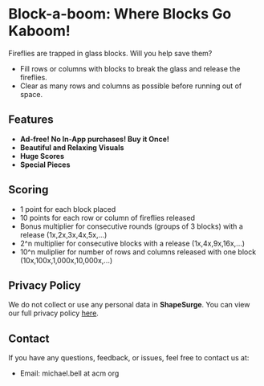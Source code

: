 # Block-a-boom: Where Blocks Go Kaboom!

Fireflies are trapped in glass blocks. Will you help save them?
- Fill rows or columns with blocks to break the glass and release the fireflies.
- Clear as many rows and columns as possible before running out of space.

## Features
- **Ad-free! No In-App purchases! Buy it Once!**
- **Beautiful and Relaxing Visuals**
- **Huge Scores**
- **Special Pieces**

## Scoring
- 1 point for each block placed
- 10 points for each row or column of fireflies released
- Bonus multiplier for consecutive rounds (groups of 3 blocks) with a release (1x,2x,3x,4x,5x,...)
- 2^n multiplier for consecutive blocks with a release (1x,4x,9x,16x,...)
- 10^n muliplier for number of rows and columns released with one block (10x,100x,1,000x,10,000x,...)

## Privacy Policy
We do not collect or use any personal data in **ShapeSurge**. You can view our full privacy policy [here](link-to-privacy-policy).

## Contact
If you have any questions, feedback, or issues, feel free to contact us at:

- Email: michael.bell at acm org

